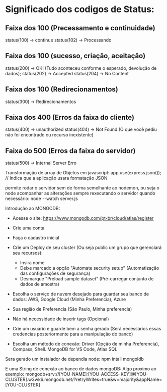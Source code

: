 
# Significado dos codigos de Status:

## Faixa dos 100 (Precessamento e continuidade)
status(100) -> continue
status(102) -> Processando

## Faixa dos 100 (sucesso, criação, aceitação)
status(200) -> OK! (Tudo aconteceu conforme o esperado, devolução de dados);
status(202) -> Accepted
status(204) -> No Content

## Faixa dos 100 (Redirecionamentos)
status(300) -> Redirecionamentos

## Faixa dos 400 (Erros da faixa do cliente)
status(400) -> unauthorized
status(404) -> Not Found (O que você pediu não foi encontrado ou recurso inexistente)

## Faixa do 500 (Erros da faixa do servidor)
status(500) -> Internal Server Erro


Transformação de array de Objetos em javascript:
app.use(express.json()); // Indica que a aplicação usara formatação JSON


permite rodar o servidor sem de forma semelhante ao nodemon, ou seja o node acompanhar as alterações sempre rexecutando o servidor quando necessário:
node --watch server.js

Introdução ao MONGODB:
- Acesse o site: https://www.mongodb.com/pt-br/cloud/atlas/register
- Crie uma conta
- Faça o cadastro inicial
- Crie um Deploy de seu cluster (Ou seja public um grupo que gerenciará seu recursos):
  - Insira nome
  - Deixe marcado a opção "Automate security setup" (Automatização das configurações de segurança)
  - Desmarque "Preload sample dataset" (Pré-carregar conjunto de dados de amostra)
- Escolha o serviço de nuvem desejado para guardar seu banco de dados: AWS, Google Cloud (Minha Preferencia), Azure
- Sua região de Preferencia (São Paulo, Minha preferencia)
- Não há necessidade de inserir tags (Opcional)

- Crie um usuário e guarde bem a senha gerado (Será necessários essas credencias posteriormente para a manipulação do banco)
- Escolha um método de conexão: Driver (Opção de minha Preferencia), Compass, Shell. MongoDB for VS Code, Atlas SQL

Sera gerado um instalador de dependia node:
npm intall mongoldb

E uma String de conexão ao banco de dados mongoDB:
Algo proximo ao exemplo: mongodb+srv://\[YOU-NAME\]:\[YOU-ACCESS-KEY\]@\[YOU-CLUSTER\].w3wk6.mongodb.net/?retryWrites=true&w=majority&appName=\[YOU-CLUSTER\]

